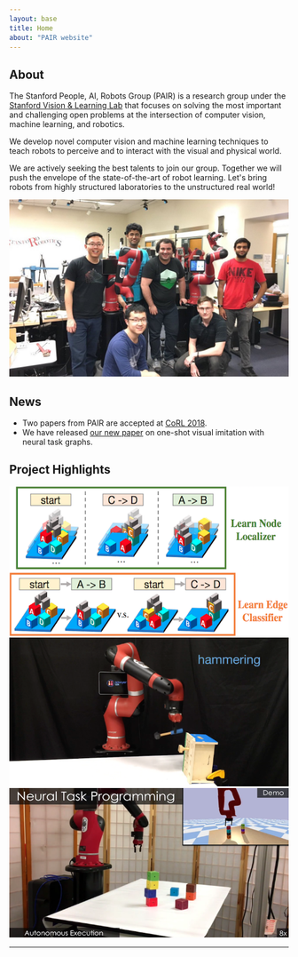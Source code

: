 ```yaml
---
layout: base
title: Home
about: "PAIR website"
---
```


<!-- Page Content -->
<div class="container-fluid">
  <div class="container">
    <div class="row mar-top-20">
      <div class="col-md-6 img-portfolio">
        <h2 class="page-header-dark">About</h2>
        <p>
            The Stanford People, AI, Robots Group (PAIR) is a research group under the <a href="http://svl.stanford.edu">Stanford Vision & Learning Lab</a> that focuses on solving the most important and challenging open problems at the intersection of computer vision, machine learning, and robotics.
        </p>
        <p>
            We develop novel computer vision and machine learning techniques to teach robots to perceive and to interact with the visual and physical world.
        </p>
        <p>
            We are actively seeking the best talents to join our group. Together we will push the envelope of the state-of-the-art of robot learning. Let's bring robots from highly structured laboratories to the unstructured real world!
        </p>
      </div>
      <div class="col-md-6">
          <img class="img-responsive" src="./img/jumbotron/small_group.jpg" alt="">
      </div>
    </div>
  </div>
</div>

<div class="container">
  <!-- Portfolio Section -->
  <div class="row">
      <div class="col-lg-12">
          <h2 class="page-header">News</h2>
          <ul class="news-list">
            <li>Two papers from PAIR are accepted at <a href="http://www.robot-learning.org/">CoRL 2018</a>.</li>
            <li>We have released <a href="publications">our new paper</a> on one-shot visual imitation with neural task graphs.</li>
          </ul>
      </div>
  </div>
</div>

<div class="container">
  <!-- Portfolio Section -->
  <div class="row">
      <div class="col-lg-12">
          <h2 class="page-header">Project Highlights</h2>
      </div>
      <div class="col-md-4">
          <a href="https://arxiv.org/abs/1807.03480">
            <img class="img-responsive img-hover" src="./img/project_thumbs/750x400/neural_task_graph.png" alt="">
          </a>
      </div>
      <div class="col-md-4">
          <a href="https://sites.google.com/view/task-oriented-grasp">
              <img class="img-responsive img-hover" src="./img/project_thumbs/750x400/task_oriented_grasping.png" alt="">
          </a>
      </div>
      <div class="col-md-4">
          <a href="https://stanfordvl.github.io/ntp/">
            <img class="img-responsive img-hover" src="./img/project_thumbs/750x400/neural_task_programming.png" alt="">
          </a>
      </div>
  </div>
  <!-- /.row -->


  <hr>

  <!-- Call to Action Section -->
  <!-- <div class="well">
      <div class="row">
          <div class="col-md-8">
              <p>We are actively pursuing several clinical and artificial intelligence projects across the entire healthcare system.
                  We focus both on clinical outcomes, health improvements, and academic insights.</p>
          </div>
          <div class="col-md-4">
              <a class="btn btn-lg btn-default btn-block" href="projects/index.php">See our projects &nbsp;<i class="fa fa-caret-right" aria-hidden="true"></i></a>
          </div>
      </div>
  </div> -->

</div>
<!-- /.container -->
